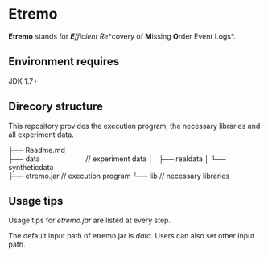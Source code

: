 # Etremo

**Etremo** stands for ***E**fficien**t Re**covery of **M**issing **O**rder Event Logs*.

## Environment requires 
JDK 1.7+

## Direcory structure

This repository provides the execution program, the necessary libraries and all experiment data.

├── Readme.md                   
├── data                        // experiment data
│   ├── realdata
│   └── syntheticdata               
├── etremo.jar                  // execution program
└── lib                         // necessary libraries

## Usage tips

Usage tips for *etremo.jar* are listed at every step.

The default input path of etremo.jar is *data*. Users can also set other input path.

